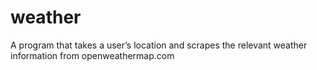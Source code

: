 # weather
A program that takes a user’s location and scrapes the relevant weather information from openweathermap.com
